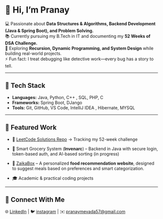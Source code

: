 # 👋 Hi, I’m Pranay

💻 Passionate about **Data Structures & Algorithms, Backend Development (Java & Spring Boot), and Problem Solving.**  
📚 Currently pursuing my B.Tech in IT and documenting my **52 Weeks of DSA Challenge.**  
🌱 Exploring **Recursion, Dynamic Programming, and System Design** while building real-world projects.  
⚡ Fun fact: I treat debugging like detective work—every bug has a story to tell.  

---

## 🔧 Tech Stack
- **Languages:** Java, Python, C++ , SQL, PHP, C
- **Frameworks:** Spring Boot, DJango
- **Tools:** Git, GitHub, VS Code, IntelliJ IDEA , Hibernate, MYSQL

---

## 📂 Featured Work

- 📘 [LeetCode Solutions Repo](https://github.com/Pranaysutharnew/DSA-codes/) → Tracking my 52-week challenge  

- 🛒 Smart Grocery System (**Invenarc**) – Backend in Java with secure login, token-based auth, and AI-based sorting (in progress)  

- 🍴 [ZaikaBox](https://github.com/Pranay-Suthar/ZAIKABOX) – A personalized **food recommendation website**, designed to suggest meals based on preferences and smart categorization.  

- 🎓 Academic & practical coding projects

---

## 📢 Connect With Me
🌐 [LinkedIn](https://www.linkedin.com/in/pranay-suthar/) | 🐦 [instagram](https://www.instagram.com/pranaysuthar_?igsh=MTVkcWlubmJqYjk0Mw==) | ✉️ pranaymevada57@gmail.com
